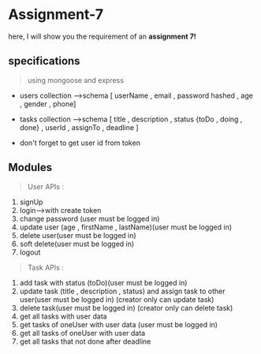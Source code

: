 
# Assignment-7

here, I will show you the requirement of an **assignment 7!**

## specifications 

> using mongoose and express

 - users collection -->schema [ userName , email , password hashed , age , gender , phone] 
 - tasks collection -->schema [ title , description , status {toDo , doing , done} , userId , assignTo , deadline ] 

 - don't forget to get user id from token

## Modules

> User APIs :

 1. signUp
 2. login-->with create token
 3. change password (user must be logged in)
 4. update user (age , firstName , lastName)(user must be logged in)
 5. delete user(user must be logged in)
 6. soft delete(user must be logged in)
 7. logout


> Task  APIs : 
 1. add task with status (toDo)(user must be logged in)
 2. update task (title , description , status) and assign task to other user(user must be logged in) (creator only can update task)
 3. delete task(user must be logged in) (creator only can delete task)
 4. get all tasks with user data
 5. get tasks of oneUser with user data (user must be logged in)
 6. get all tasks of oneUser with user data
 7. get all tasks that not done after deadline
